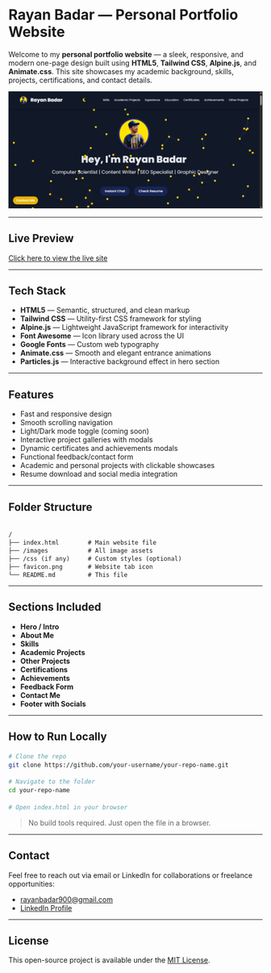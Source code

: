 
# Rayan Badar — Personal Portfolio Website

Welcome to my **personal portfolio website** — a sleek, responsive, and modern one-page design built using **HTML5**, **Tailwind CSS**, **Alpine.js**, and **Animate.css**. This site showcases my academic background, skills, projects, certifications, and contact details.

<div align="center">
  <img src="portfolio.png" alt="Portfolio Preview" width="800"/>
</div>

---

## Live Preview

[Click here to view the live site](https://nayar-900.github.io/Portfolio/)  

---

## Tech Stack

- **HTML5** — Semantic, structured, and clean markup
- **Tailwind CSS** — Utility-first CSS framework for styling
- **Alpine.js** — Lightweight JavaScript framework for interactivity
- **Font Awesome** — Icon library used across the UI
- **Google Fonts** — Custom web typography
- **Animate.css** — Smooth and elegant entrance animations
- **Particles.js** — Interactive background effect in hero section

---

## Features

- Fast and responsive design
- Smooth scrolling navigation
- Light/Dark mode toggle (coming soon)
- Interactive project galleries with modals
- Dynamic certificates and achievements modals
- Functional feedback/contact form
- Academic and personal projects with clickable showcases
- Resume download and social media integration

---

## Folder Structure

```

/
├── index.html        # Main website file
├── /images           # All image assets
├── /css (if any)     # Custom styles (optional)
├── favicon.png       # Website tab icon
└── README.md         # This file

````

---

## Sections Included

- **Hero / Intro**
- **About Me**
- **Skills**
- **Academic Projects**
- **Other Projects**
- **Certifications**
- **Achievements**
- **Feedback Form**
- **Contact Me**
- **Footer with Socials**

---

## How to Run Locally

```bash
# Clone the repo
git clone https://github.com/your-username/your-repo-name.git

# Navigate to the folder
cd your-repo-name

# Open index.html in your browser
````

> No build tools required. Just open the file in a browser.

---

## Contact

Feel free to reach out via email or LinkedIn for collaborations or freelance opportunities:

* [rayanbadar900@gmail.com](mailto:rayanbadar900@gmail.com)
* [LinkedIn Profile](https://www.linkedin.com/in/rayan-badar-141ab835a/)

---

## License

This open-source project is available under the [MIT License](LICENSE).

```
